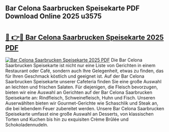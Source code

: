 ## Bar Celona Saarbrucken Speisekarte PDF Download Online 2025 u3575

# <h2><a href="http://gc91mp.nevu.top/?p=Bar+Celona+Saarbrucken+Speisekarte">🔗 👉🔴 Bar Celona Saarbrucken Speisekarte 2025 PDF</a></h2>

[![Bar Celona Saarbrucken Speisekarte 2025 PDF](https://i.imgur.com/dBaPXMq.png)](http://gc91mp.nevu.top/?p=Bar+Celona+Saarbrucken+Speisekarte)
Die Bar Celona Saarbrucken Speisekarte ist nicht nur eine Liste von Gerichten in einem Restaurant oder Café, sondern auch Ihre Gelegenheit, etwas zu finden, das für Ihren Geschmack köstlich und geeignet ist. Auf der Bar Celona Saarbrucken Speisekarte unserer Cafeteria finden Sie eine große Auswahl an leichten und frischen Salaten. Für diejenigen, die Fleisch bevorzugen, bieten wir eine Auswahl an Gerichten auf der Bar Celona Saarbrucken Speisekarte an: Rindfleisch, Schweinefleisch, Huhn und Fisch. Unseren Auserwählten bieten wir Gourmet-Gerichte wie Schaschlik und Steak an, die bei lebendem Feuer zubereitet werden. Unsere Bar Celona Saarbrucken Speisekarte umfasst eine große Auswahl an Desserts, von klassischen Torten und Kuchen bis hin zu exquisiten Crème Brûlée und Schokoladennudeln.
